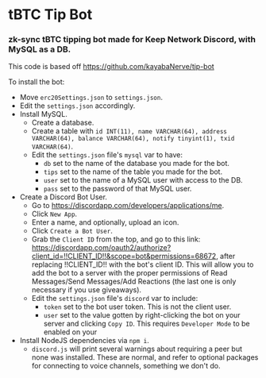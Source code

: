 # tBTC Tip Bot

### zk-sync tBTC tipping bot made for Keep Network Discord, with MySQL as a DB.

This code is based off https://github.com/kayabaNerve/tip-bot

To install the bot:

- Move `erc20Settings.json` to `settings.json`.
- Edit the `settings.json` accordingly.
- Install MySQL.
  - Create a database.
  - Create a table with `id INT(11), name VARCHAR(64), address VARCHAR(64), balance VARCHAR(64), notify tinyint(1), txid VARCHAR(64)`.
  - Edit the `settings.json` file's `mysql` var to have:
    - `db` set to the name of the database you made for the bot.
    - `tips` set to the name of the table you made for the bot.
    - `user` set to the name of a MySQL user with access to the DB.
    - `pass` set to the password of that MySQL user.
- Create a Discord Bot User.
  - Go to https://discordapp.com/developers/applications/me.
  - Click `New App`.
  - Enter a name, and optionally, upload an icon.
  - Click `Create a Bot User`.
  - Grab the `Client ID` from the top, and go to this link: https://discordapp.com/oauth2/authorize?client_id=!!CLIENT_ID!!&scope=bot&permissions=68672, after replacing !!CLIENT_ID!! with the bot's client ID. This will allow you to add the bot to a server with the proper permissions of Read Messages/Send Messages/Add Reactions (the last one is only necessary if you use giveaways).
  - Edit the `settings.json` file's `discord` var to include:
    - `token` set to the bot user token. This is not the client user.
    - `user` set to the value gotten by right-clicking the bot on your server and clicking `Copy ID`. This requires `Developer Mode` to be enabled on your
- Install NodeJS dependencies via `npm i`.
  - `discord.js` will print several warnings about requiring a peer but none was installed. These are normal, and refer to optional packages for connecting to voice channels, something we don't do.
